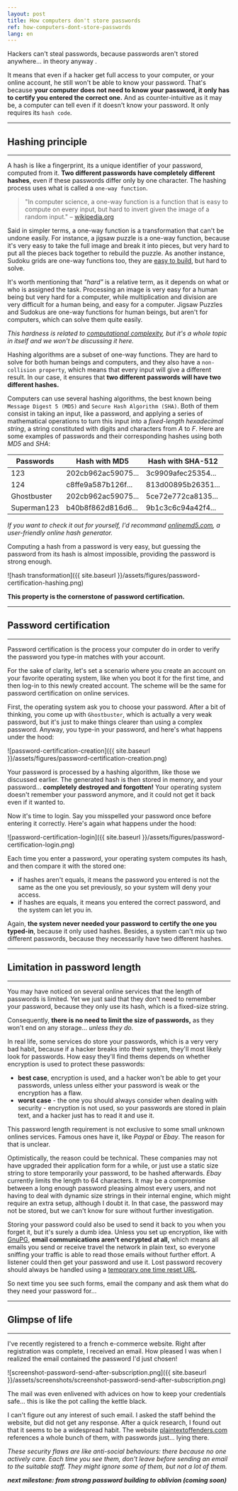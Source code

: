 ```yaml
---
layout: post
title: How computers don't store passwords
ref: how-computers-dont-store-passwords
lang: en
---
```


Hackers can't steal passwords, because passwords aren't stored anywhere... in theory anyway .

It means that even if a hacker get full access to your computer, or your online account, he still won't be able to know your password. That's because **your computer does not need to know your password, it only has to certify you entered the correct one.** And as counter-intuitive as it may be, a computer can tell even if it doesn't know your password. It only requires its `hash code`.

---

## Hashing principle

---

A hash is like a fingerprint, its a unique identifier of your password, computed from it. **Two different passwords have completely different hashes**, even if these passwords differ only by one character. The hashing process uses what is called a `one-way function`.

> "In computer science, a one-way function is a function that is easy to compute on every input, but hard to invert given the image of a random input."
– [wikipedia.org](https://en.wikipedia.org/wiki/One-way_function)

Said in simpler terms, a one-way function is a transformation that can't be undone easily. For instance, a jigsaw puzzle is a one-way function, because it's very easy to take the full image and break it into pieces, but very hard to put all the pieces back together to rebuild the puzzle. As another instance, Sudoku grids are one-way functions too, they are [easy to build](http://www.wikihow.com/Create-a-Sudoku), but hard to solve.

It's worth mentioning that *"hard"* is a relative term, as it depends on what or who is assigned the task. Processing an image is very easy for a human being but very hard for a computer, while multiplication and division are very difficult for a human being, and easy for a computer. Jigsaw Puzzles and Sudokus are one-way functions for human beings, but aren't for computers, which can solve them quite easily.

*This hardness is related to [computational complexity](https://en.wikipedia.org/wiki/Computational_complexity_theory), but it's a whole topic in itself and we won't be discussing it here.*

Hashing algorithms are a subset of one-way functions. They are hard to solve for both human beings and computers, and they also have a `non-collision property`, which means that every input will give a different result. In our case, it ensures that **two different passwords will have two different hashes.**

Computers can use several hashing algorithms, the best known being `Message Digest 5 (MD5)` and `Secure Hash Algorithm (SHA)`. Both of them consist in taking an input, like a password, and applying a series of mathematical operations to turn this input into a *fixed-length hexadecimal string*, a string constituted with digits and characters from *A* to *F*. Here are some examples of passwords and their corresponding hashes using both *MD5* and *SHA*:

| Passwords            | Hash with MD5        | Hash with SHA-512  |
| -------------------- | -------------------- | ------------------ |
| 123                  | 202cb962ac59075...   | 3c9909afec25354... |
| 124                  | c8ffe9a587b126f...   | 813d00895b26351... |
| Ghostbuster          | 202cb962ac59075...   | 5ce72e772ca8135... |
| Superman123          | b40b8f862d816d6...   | 9b1c3c6c94a42f4... |

*If you want to check it out for yourself, I'd recommand [onlinemd5.com](http://onlinemd5.com/), a user-friendly online hash generator.*

Computing a hash from a password is very easy, but guessing the password from its hash is almost impossible, providing the password is strong enough.

![hash transformation]({{ site.baseurl }}/assets/figures/password-certification-hashing.png)

**This property is the cornerstone of password certification.**

---

## Password certification

---

Password certification is the process your computer do in order to verify the password you type-in matches with your account.

For the sake of clarity, let's set a scenario where you create an account on your favorite operating system, like when you boot it for the first time, and then log-in to this newly created account. The scheme will be the same for password certification on online services.

First, the operating system ask you to choose your password. After a bit of thinking, you come up with `Ghostbuster`, which is actually a very weak password, but it's just to make things clearer than using a complex password. Anyway, you type-in your password, and here's what happens under the hood:

![password-certification-creation]({{ site.baseurl }}/assets/figures/password-certification-creation.png)

Your password is processed by a hashing algorithm, like those we discussed earlier. The generated hash is then stored in memory, and your password... **completely destroyed and forgotten!** Your operating system doesn't remember your password anymore, and it could not get it back even if it wanted to.

Now it's time to login. Say you misspelled your password once before entering it correctly. Here's again what happens under the hood:

![password-certification-login]({{ site.baseurl }}/assets/figures/password-certification-login.png)

Each time you enter a password, your operating system computes its hash, and then compare it with the stored one:

* if hashes aren't equals, it means the password you entered is not the same as the one you set previously, so your system will deny your access.
* if hashes are equals, it means you entered the correct password, and the system can let you in.

Again, **the system never needed your password to certify the one you typed-in**, because it only used hashes. Besides, a system can't mix up two different passwords, because they necessarily have two different hashes.

---

## Limitation in password length

---

You may have noticed on several online services that the length of passwords is limited. Yet we just said that they don't need to remember your password, because they only use its hash, which is a fixed-size string.

Consequently, **there is no need to limit the size of passwords,** as they won't end on any storage... *unless they do.*

In real life, some services do store your passwords, which is a very very bad habit, because if a hacker breaks into their system, they'll most likely look for passwords. How easy they'll find thems depends on whether encryption is used to protect these passwords:

* **best case**, encryption is used, and a hacker won't be able to get your passwords, unless unless either your password is weak or the encryption has a flaw.
* **worst case** - the one you should always consider when dealing with security - encryption is not used, so your passwords are stored in plain text, and a hacker just has to read it and use it.

This password length requirement is not exclusive to some small unknown onlines services. Famous ones have it, like *Paypal* or *Ebay*. The reason for that is unclear.

Optimistically, the reason could be technical. These companies may not have upgraded their application form for a while, or just use a static size string to store temporarily your password, to be hashed afterwards. *Ebay* currently limits the length to 64 characters. It may be a compromise between a long enough password pleasing almost every users, and not having to deal with dynamic size strings in their internal engine, which might require an extra setup, although I doubt it. In that case, the password may not be stored, but we can't know for sure without further investigation.

Storing your password could also be used to send it back to you when you forget it, but it's surely a dumb idea. Unless you set up encryption, like with [GnuPG](https://www.gnupg.org/), **email communications aren't encrypted at all,** which means all emails you send or receive travel the network in plain text, so everyone sniffing your traffic is able to read those emails without further effort. A listener could then get your password and use it. Lost password recovery should always be handled using a [temporary one time reset URL](https://www.owasp.org/index.php/Forgot_Password_Cheat_Sheet#Step_3.29_Send_a_Token_Over_a_Side-Channel).

So next time you see such forms, email the company and ask them what do they need your password for...

---

## Glimpse of life

---

I've recently registered to a french e-commerce website. Right after registration was complete, I received an email. How pleased I was when I realized the email contained the password I'd just chosen!

![screenshot-password-send-after-subscription.png]({{ site.baseurl }}/assets/screenshots/screenshot-password-send-after-subscription.png)

The mail was even enlivened with advices on how to keep your credentials safe... this is like the pot calling the kettle black.

I can't figure out any interest of such email. I asked the staff behind the website, but did not get any response. After a quick research, I found out that it seems to be a widespread habit. The website [plaintextoffenders.com](http://plaintextoffenders.com/) references a whole bunch of them, with passwords just... lying there.

*These security flaws are like anti-social behaviours: there because no one actively care. Each time you see them, don't leave before sending an email to the suitable staff. They might ignore some of them, but not a lot of them.*

***next milestone: from strong password building to oblivion (coming soon)***

